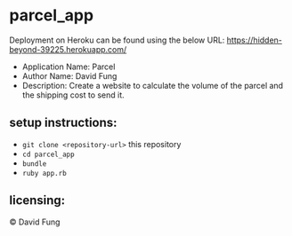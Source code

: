 # parcel_app
Deployment on Heroku can be found using the below URL:
https://hidden-beyond-39225.herokuapp.com/

* Application Name: Parcel
* Author Name: David Fung
* Description: Create a website to calculate the volume of the parcel and the shipping cost to send it.


## setup instructions:
* `git clone <repository-url>` this repository
* `cd parcel_app`
* `bundle`
* `ruby app.rb`


## licensing:
 © David Fung

